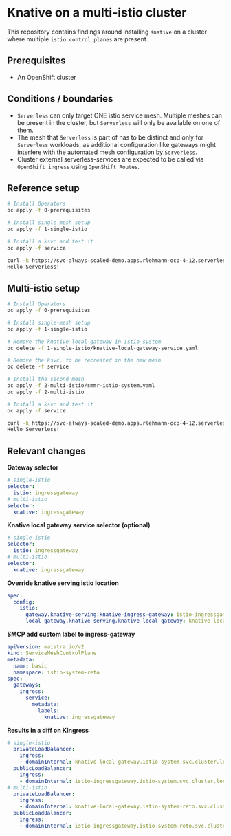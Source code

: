 # Knative on a multi-istio cluster
This repository contains findings around installing `Knative` on a cluster where multiple `istio control planes` are present.

## Prerequisites
* An OpenShift cluster

## Conditions / boundaries
* `Serverless` can only target ONE istio service mesh. Multiple meshes can be present in the cluster, but `Serverless` will only be available on one of them.
* The mesh that `Serverless` is part of has to be distinct and only for `Serverless` workloads, as additional configuration like gateways might interfere with the automated mesh configuration by `Serverless`.
* Cluster external serverless-services are expected to be called via `OpenShift ingress` using `OpenShift Routes`.

## Reference setup
```bash
# Install Operators
oc apply -f 0-prerequisites

# Install single-mesh setup
oc apply -f 1-single-istio

# Install a ksvc and test it
oc apply -f service

curl -k https://svc-always-scaled-demo.apps.rlehmann-ocp-4-12.serverless.devcluster.openshift.com/
Hello Serverless!
```

## Multi-istio setup
```bash
# Install Operators
oc apply -f 0-prerequisites

# Install single-mesh setup
oc apply -f 1-single-istio

# Remove the knative-local-gateway in istio-system
oc delete -f 1-single-istio/knative-local-gateway-service.yaml

# Remove the ksvc, to be recreated in the new mesh
oc delete -f service

# Install the second mesh
oc apply -f 2-multi-istio/smmr-istio-system.yaml
oc apply -f 2-multi-istio

# Install a ksvc and test it
oc apply -f service

curl -k https://svc-always-scaled-demo.apps.rlehmann-ocp-4-12.serverless.devcluster.openshift.com/
Hello Serverless!
```

## Relevant changes

**Gateway selector**
```yaml
# single-istio
selector:
  istio: ingressgateway
# multi-istio
selector:
  knative: ingressgateway
```

**Knative local gateway service selector (optional)**
```yaml
# single-istio
selector:
  istio: ingressgateway
# multi-istio
selector:
  knative: ingressgateway
```

**Override knative serving istio location**
```yaml
spec:
  config:
    istio:
      gateway.knative-serving.knative-ingress-gateway: istio-ingressgateway.istio-system-reto.svc.cluster.local
      local-gateway.knative-serving.knative-local-gateway: knative-local-gateway.istio-system-reto.svc.cluster.local
```

**SMCP add custom label to ingress-gateway**
```yaml
apiVersion: maistra.io/v2
kind: ServiceMeshControlPlane
metadata:
  name: basic
  namespace: istio-system-reto
spec:
  gateways:
    ingress:
      service:
        metadata:
          labels:
            knative: ingressgateway
```

**Results in a diff on KIngress**
```yaml
# single-istio
  privateLoadBalancer:
    ingress:
    - domainInternal: knative-local-gateway.istio-system.svc.cluster.local
  publicLoadBalancer:
    ingress:
    - domainInternal: istio-ingressgateway.istio-system.svc.cluster.local    
# multi-istio
  privateLoadBalancer:
    ingress:
    - domainInternal: knative-local-gateway.istio-system-reto.svc.cluster.local
  publicLoadBalancer:
    ingress:
    - domainInternal: istio-ingressgateway.istio-system-reto.svc.cluster.local
```

